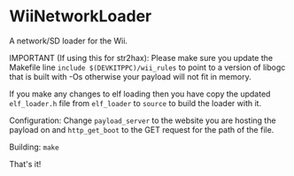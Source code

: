 # WiiNetworkLoader
A network/SD loader for the Wii.

IMPORTANT (If using this for str2hax): Please make sure you update the Makefile line `include $(DEVKITPPC)/wii_rules` to point to a version of libogc that is built with -Os otherwise your payload will not fit in memory.

If you make any changes to elf loading then you have copy the updated `elf_loader.h` file from `elf_loader` to `source` to build the loader with it.

Configuration:
Change `payload_server` to the website you are hosting the payload on and `http_get_boot` to the GET request for the path of the file.

Building:
`make`

That's it!

